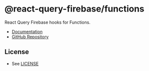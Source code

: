# @react-query-firebase/functions

React Query Firebase hooks for Functions.

- [Documentation](https://docs.page/invertase/react-query-firebase)
- [GitHub Repository](https://github.com/invertase/react-query-firebase)

## License

- See [LICENSE](/LICENSE)